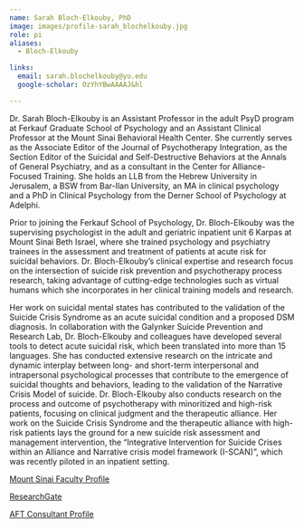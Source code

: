 ```yaml
---
name: Sarah Bloch-Elkouby, PhD
image: images/profile-sarah_blochelkouby.jpg
role: pi
aliases:
  - Bloch-Elkouby

links:
  email: sarah.blochelkouby@yu.edu
  google-scholar: OzYhYBwAAAAJ&hl

---
```


<p>
Dr. Sarah Bloch-Elkouby is an Assistant Professor in the adult PsyD program at Ferkauf Graduate School of Psychology and an Assistant Clinical Professor at the Mount Sinai Behavioral Health Center. She currently serves as the Associate Editor of the Journal of Psychotherapy Integration, as the Section Editor of the Suicidal and Self-Destructive Behaviors at the Annals of General Psychiatry, and as a consultant in the Center for Alliance-Focused Training. She holds an LLB from the Hebrew University in Jerusalem, a BSW from Bar-Ilan University, an MA in clinical psychology and a PhD in Clinical Psychology from the Derner School of Psychology at Adelphi.
</p>

<p>
Prior to joining the Ferkauf School of Psychology, Dr. Bloch-Elkouby was the supervising psychologist in the adult and geriatric inpatient unit 6 Karpas at Mount Sinai Beth Israel, where she trained psychology and psychiatry trainees in the assessment and treatment of patients at acute risk for suicidal behaviors. Dr. Bloch-Elkouby’s clinical expertise and research focus on the intersection of suicide risk prevention and psychotherapy process research, taking advantage of cutting-edge technologies such as virtual humans which she incorporates in her clinical training models and research.
</p>

<p>
Her work on suicidal mental states has contributed to the validation of the Suicide Crisis Syndrome as an acute suicidal condition and a proposed DSM diagnosis. In collaboration with the Galynker Suicide Prevention and Research Lab, Dr. Bloch-Elkouby and colleagues have developed several tools to detect acute suicidal risk, which been translated into more than 15 languages. She has conducted extensive research on the intricate and dynamic interplay between long- and short-term interpersonal and intrapersonal psychological processes that contribute to the emergence of suicidal thoughts and behaviors, leading to the validation of the Narrative Crisis Model of suicide. Dr. Bloch-Elkouby also conducts research on the process and outcome of psychotherapy with minoritized and high-risk patients, focusing on clinical judgment and the therapeutic alliance. Her work on the Suicide Crisis Syndrome and the therapeutic alliance with high-risk patients lays the ground for a new suicide risk assessment and management intervention, the “Integrative Intervention for Suicide Crises within an Alliance and Narrative crisis model framework (I-SCAN)”, which was recently piloted in an inpatient setting.
</p>


[Mount Sinai Faculty Profile](https://profiles.mountsinai.org/sarah-bloch-elkouby)


[ResearchGate](https://www.researchgate.net/profile/Sarah-Bloch-Elkouby)


[AFT Consultant Profile](https://www.therapeutic-alliance.org/about-us.html)


